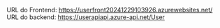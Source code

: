 URL do Frontend: https://userfront20241229103926.azurewebsites.net/  
URL do backend: https://userapiapi.azure-api.net/User
